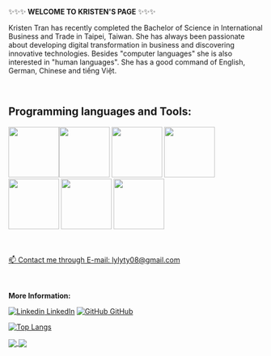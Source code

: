 ✨✨✨<strong> WELCOME TO KRISTEN'S PAGE</strong> ✨✨✨

<p> Kristen Tran has recently completed the Bachelor of Science in International Business and Trade in Taipei, Taiwan. She has always been passionate about developing digital transformation in business and discovering innovative technologies. Besides "computer languages" she is also interested in "human languages". She has a good command of English, German, Chinese and tiếng Việt.  </p> 
<br>
     <link rel="stylesheet" href="https://cdnjs.cloudflare.com/ajax/libs/font-awesome/6.4.0/css/all.min.css" integrity="sha512-iecdLmaskl7CVkqkXNQ/ZH/XLlvWZOJyj7Yy7tcenmpD1ypASozpmT/E0iPtmFIB46ZmdtAc9eNBvH0H/ZpiBw==" crossorigin="anonymous" referrerpolicy="no-referrer" />

 
## <strong>Programming languages and Tools: </strong>
 

<img src="https://cdn.jsdelivr.net/npm/programming-languages-logos/src/html/html.png" height="100"><img src='https://cdn.jsdelivr.net/gh/devicons/devicon/icons/css3/css3-original-wordmark.svg' height = "100">
<img src='https://cdn.jsdelivr.net/gh/devicons/devicon/icons/bootstrap/bootstrap-original-wordmark.svg' height = "100">
<img src="https://cdn.jsdelivr.net/npm/programming-languages-logos/src/javascript/javascript.png" height="100">
<img src='https://cdn.jsdelivr.net/gh/devicons/devicon/icons/mysql/mysql-original-wordmark.svg' height = "100">
<img src="https://cdn.jsdelivr.net/npm/programming-languages-logos/src/php/php.png" height="100">
<img src='https://cdn.jsdelivr.net/gh/devicons/devicon/icons/vscode/vscode-original-wordmark.svg' height = "100">


<br><br>
  <a href = "mailto:lylyty08@gmail.com"> 📫 Contact me through E-mail: lylyty08@gmail.com </a>

<br></br>
<strong> More Information: </strong> 

[![Linkedin](https://i.stack.imgur.com/gVE0j.png) LinkedIn](https://www.linkedin.com/in/kristenchen149/) [![GitHub](https://i.stack.imgur.com/tskMh.png) GitHub](https://github.com/kristen149/) 

[![Top Langs](https://github-readme-stats.vercel.app/api/top-langs/?username=kristen149&langs_count=9)](https://github.com/kristen149/github-readme-stats)



<a href="https://github.com/kristen149/online_shopping_store">
  <!-- Change the `github-readme-stats.anuraghazra1.vercel.app` to `github-readme-stats.vercel.app`  -->
  <img align="center" src="https://github-readme-stats.anuraghazra1.vercel.app/api/pin/?username=kristen149&repo=online_shopping_store&theme=dark" />
</a>



<a href="https://github.com/kristen149/User-Login-Signup">
  <!-- Change the `github-readme-stats.anuraghazra1.vercel.app` to `github-readme-stats.vercel.app`  -->
  <img align="center" src="https://github-readme-stats.anuraghazra1.vercel.app/api/pin/?username=kristen149&repo=User-Login-Signup&theme=tokyonight" />
</a>
